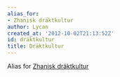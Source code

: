 ```yaml
---
alias_for:
- Zhanisk dräktkultur
author: Lycan
created_at: '2012-10-02T21:13:52Z'
id: dräktkultur
title: Dräktkultur
---
```

Alias for [Zhanisk dräktkultur]

  [Zhanisk dräktkultur]: Zhanisk_dräktkultur